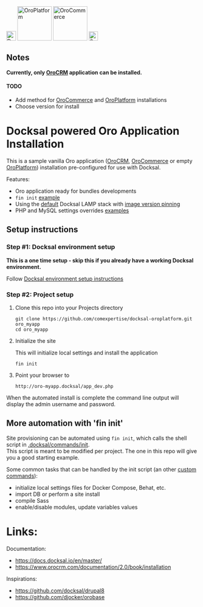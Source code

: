 <img src="https://docksal.io/img/docksald.png" alt="Docksal.io" height="25"/>
<img src="https://cdn4.aoe.com/fileadmin/AOE.com/images/logos/products/OROplatform_color.svg" alt="OroPlatform" height="90"/>
<img src="https://www.orocommerce.com/wp-content/uploads/sites/3/2017/01/logo-orocommerce-e1440657988810.png" alt="OroCommerce" height="90"/> 
<img src="https://www.orocrm.com/wp-content/themes/orocrm/images/orocrm_logo.svg" alt="OroCRM" height="24"/>

## Notes

__Currently, only [OroCRM](https://www.orocrm.com) application can be installed.__

#### TODO

* Add method for [OroCommerce](https://www.orocommerce.com) and [OroPlatform](https://www.orocrm.com/oro-platform) installations
* Choose version for install

# Docksal powered Oro Application Installation

This is a sample vanilla Oro application ([OroCRM](https://www.orocrm.com), [OroCommerce](https://www.orocommerce.com) or empty [OroPlatform](https://www.orocrm.com/oro-platform)) installation pre-configured for use with Docksal.  

Features:

- Oro application ready for bundles developments
- `fin init` [example](.docksal/commands/init)
- Using the [default](.docksal/docksal.env#L9) Docksal LAMP stack with [image version pinning](.docksal/docksal.env#L13-L15)
- PHP and MySQL settings overrides [examples](.docksal/etc)

## Setup instructions

### Step #1: Docksal environment setup

**This is a one time setup - skip this if you already have a working Docksal environment.**  

Follow [Docksal environment setup instructions](https://docs.docksal.io/en/master/getting-started/env-setup)

### Step #2: Project setup

1. Clone this repo into your Projects directory

    ```
    git clone https://github.com/comexpertise/docksal-oroplatform.git oro_myapp
    cd oro_myapp
    ```

2. Initialize the site

    This will initialize local settings and install the application

    ```
    fin init
    ```

3. Point your browser to

    ```
    http://oro-myapp.docksal/app_dev.php
    ```

When the automated install is complete the command line output will display the admin username and password.


## More automation with 'fin init'

Site provisioning can be automated using `fin init`, which calls the shell script in [.docksal/commands/init](.docksal/commands/init).  
This script is meant to be modified per project. The one in this repo will give you a good starting example.

Some common tasks that can be handled by the init script (an other [custom commands](https://docs.docksal.io/en/master/fin/custom-commands/)):

- initialize local settings files for Docker Compose, Behat, etc.
- import DB or perform a site install
- compile Sass
- enable/disable modules, update variables values

# Links:

Documentation:

* https://docs.docksal.io/en/master/
* https://www.orocrm.com/documentation/2.0/book/installation

Inspirations:

* https://github.com/docksal/drupal8
* https://github.com/djocker/orobase
